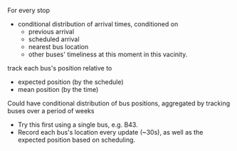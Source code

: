 For every stop

- conditional distribution of arrival times, conditioned on
  - previous arrival
  - scheduled arrival
  - nearest bus location
  - other buses' timeliness at this moment in this vacinity.
  
  
track each bus's position relative to

- expected position (by the schedule)
- mean position (by the time)

Could have conditional distribution of bus positions, aggregated by tracking buses over a period of weeks

- Try this first using a single bus, e.g. B43. 
- Record each bus's location every update (~30s), as well as the expected position based on scheduling.